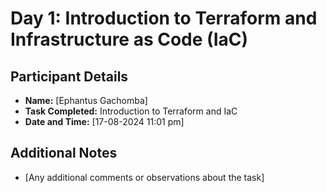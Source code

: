 # Day 1: Introduction to Terraform and Infrastructure as Code (IaC)

## Participant Details
- **Name:** [Ephantus Gachomba]
- **Task Completed:** Introduction to Terraform and IaC
- **Date and Time:** [17-08-2024 11:01 pm]

## Additional Notes
- [Any additional comments or observations about the task]
